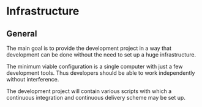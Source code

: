 
Infrastructure
==============

General
-------

The main goal is to provide the development project in a way that development
can be done without the need to set up a huge infrastructure.

The minimum viable configuration is a single computer with just a few
development tools. Thus developers should be able to work independently
without interference.

The development project will contain various scripts with which a
continuous integration and continuous delivery scheme may be set up.
